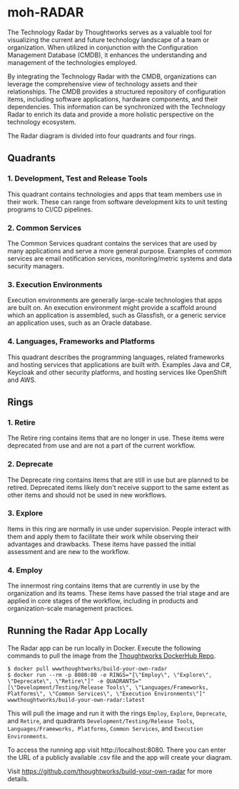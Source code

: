 # moh-RADAR

The Technology Radar by Thoughtworks serves as a valuable tool for visualizing the current and future technology landscape of a team or organization. When utilized in conjunction with the Configuration Management Database (CMDB), it enhances the understanding and management of the technologies employed.

By integrating the Technology Radar with the CMDB, organizations can leverage the comprehensive view of technology assets and their relationships. The CMDB provides a structured repository of configuration items, including software applications, hardware components, and their dependencies. This information can be synchronized with the Technology Radar to enrich its data and provide a more holistic perspective on the technology ecosystem.

The Radar diagram is divided into four quadrants and four rings.

## Quadrants

### 1. Development, Test and Release Tools

This quadrant contains technologies and apps that team members use in their work. These can range from software development kits to unit testing programs to CI/CD pipelines.

### 2. Common Services

The Common Services quadrant contains the services that are used by many applications and serve a more general purpose. Examples of common services are email notification services, monitoring/metric systems and data security managers.

### 3. Execution Environments

Execution environments are generally large-scale technologies that apps are built on. An execution environment might provide a scaffold around which an application is assembled, such as Glassfish, or a generic service an application uses, such as an Oracle database.

### 4. Languages, Frameworks and Platforms

This quadrant describes the programming languages, related frameworks and hosting services that applications are built with. Examples Java and C#, Keycloak and other security platforms, and hosting services like OpenShift and AWS.

## Rings

### 1. Retire

The Retire ring contains items that are no longer in use. These items were deprecated from use and are not a part of the current workflow.

### 2. Deprecate

The Deprecate ring contains items that are still in use but are planned to be retired. Deprecated items likely don't receive support to the same extent as other items and should not be used in new workflows.

### 3. Explore

Items in this ring are normally in use under supervision. People interact with them and apply them to facilitate their work while observing their advantages and drawbacks. These items have passed the initial assessment and are new to the workflow.

### 4. Employ

The innermost ring contains items that are currently in use by the organization and its teams. These items have passed the trial stage and are applied in core stages of the workflow, including in products and organization-scale management practices.

## Running the Radar App Locally

The Radar app can be run locally in Docker. Execute the following commands to pull the image from the [Thoughtworks DockerHub Repo](https://hub.docker.com/r/wwwthoughtworks/build-your-own-radar/).

```
$ docker pull wwwthoughtworks/build-your-own-radar
$ docker run --rm -p 8080:80 -e RINGS="[\"Employ\", \"Explore\", \"Deprecate\", \"Retire\"]" -e QUADRANTS="[\"Development/Testing/Release Tools\", \"Languages/Frameworks, Platforms\", \"Common Services\", \"Execution Environments\"]" wwwthoughtworks/build-your-own-radar:latest
```

This will pull the image and run it with the rings `Employ`, `Explore`, `Deprecate`, and `Retire`, and quadrants `Development/Testing/Release Tools`, `Languages/Frameworks, Platforms`, `Common Services`, and `Execution Environments`.

To access the running app visit http://localhost:8080. There you can enter the URL of a publicly available .csv file and the app will create your diagram.

Visit https://github.com/thoughtworks/build-your-own-radar for more details.
